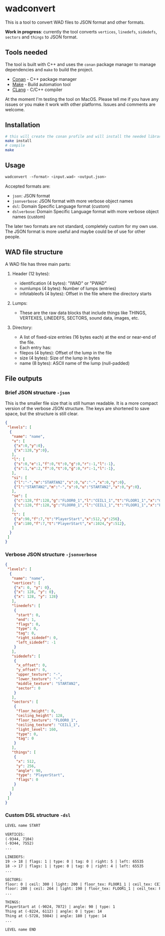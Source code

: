
# wadconvert

This is a tool to convert WAD files to JSON format and other formats.

**Work in progress**: currently the tool converts `vertices`, `linedefs`, `sidedefs`, `sectors` and `things` to JSON format. 

## Tools needed

The tool is built with C++ and uses the `conan` package manager to manage dependencies and `make` to build the project.

- [Conan](https://conan.io/) - C++ package manager
- [Make](https://www.gnu.org/software/make/) - Build automation tool
- [CLang](https://clang.llvm.org/) - C/C++ compiler

At the moment I'm testing the tool on MacOS. Please tell me if you have any issues or you make it work with other platforms. Issues and comments are welcome.

## Installation

```bash
# this will create the conan profile and will install the needed libraries
make install
# compile
make
```

## Usage

```bash
wadconvert -<format> <input.wad> <output.json>
```

Accepted formats are:

- `json`: JSON format
- `jsonverbose`: JSON format with more verbose object names
- `dsl`: Domain Specific Language format (custom)
- `dslverbose`: Domain Specific Language format with more verbose object names (custom)

The later two formats are not standard, completely custom for my own use. The JSON format is more useful and maybe could be of use for other people.

## WAD file structure

A WAD file has three main parts:

1. Header (12 bytes):
   - identification (4 bytes): "IWAD" or "PWAD"
   - numlumps (4 bytes): Number of lumps (entries)
   - infotableofs (4 bytes): Offset in the file where the directory starts

2. Lumps:
   - These are the raw data blocks that include things like THINGS, VERTEXES, LINEDEFS, SECTORS, sound data, images, etc.

3. Directory:
   - A list of fixed-size entries (16 bytes each) at the end or near-end of the file.
   - Each entry has:
   - filepos (4 bytes): Offset of the lump in the file
   - size (4 bytes): Size of the lump in bytes
   - name (8 bytes): ASCII name of the lump (null-padded)

## File outputs

### Brief JSON structure `-json`

This is the smaller file size that is still human readable. It is a more compact version of the verbose JSON structure. The keys are shortened to save space, but the structure is still clear.

```json
{
 "levels": [
  {
   "name": "name",
   "v": [
    {"x":0,"y":0},
    {"x":128,"y":0},
   ],
   "l": [
    {"s":0,"e":1,"f":0,"t":0,"g":0,"r":-1,"l":-1},
    {"s":1,"e":2,"f":0,"t":0,"g":0,"r":-1,"l":-1},
   ],
   "si": [
    {"l":"-","m":"STARTAN2","s":0,"u":"-","x":0,"y":0},
    {"l":"STARTAN2","m":"-","s":0,"u":"STARTAN2","x":0,"y":0},
   ],
   "se": [
    {"c":128,"f":128,"g":"FLOOR0_1","l":"CEIL1_1","t":"FLOOR1_1","x":"CEIL4_1","y":"FLAT14"},
    {"c":128,"f":128,"g":"FLOOR0_1","l":"CEIL1_1","t":"FLOOR1_1","x":"FLAT14","y":"FLAT14"},
   ],
   "t": [
    {"a":90,"f":7,"t":"PlayerStart","x":512,"y":256},
    {"a":180,"f":7,"t":"PlayerStart","x":1024,"y":512},
   ]
  }
 ]
}
```

### Verbose JSON structure `-jsonverbose`

```json
{
 "levels": [
  {
   "name": "name",
   "vertices": [
    {"x": 0, "y": 0},
    {"x": 128, "y": 0},
    {"x": 128, "y": 128}
   ],
   "linedefs": [
    {
     "start": 0,
     "end": 1,
     "flags": 0,
     "type": 0,
     "tag": 0,
     "right_sidedef": 0,
     "left_sidedef": -1
    }
   ],
   "sidedefs": [
    {
     "x_offset": 0,
     "y_offset": 0,
     "upper_texture": "-",
     "lower_texture": "-",
     "middle_texture": "STARTAN2",
     "sector": 0
    }
   ],
   "sectors": [
    {
     "floor_height": 0,
     "ceiling_height": 128,
     "floor_texture": "FLOOR0_1",
     "ceiling_texture": "CEIL1_1",
     "light_level": 160,
     "type": 0,
     "tag": 0
    }
   ],
   "things": [
    {
     "x": 512,
     "y": 256,
     "angle": 90,
     "type": "PlayerStart",
     "flags": 0
    }
   ]
  }
 ]
}
```

### Custom DSL structure `-dsl`

```txt
LEVEL name START

VERTICES:
(-9344, 7104)
(-9344, 7552)
...

LINEDEFS:
19 -> 18 | flags: 1 | type: 0 | tag: 0 | right: 5 | left: 65535
18 -> 17 | flags: 1 | type: 0 | tag: 0 | right: 4 | left: 65535
...

SECTORS:
floor: 0 | ceil: 300 | light: 200 | floor_tex: FLOOR1_1 | ceil_tex: CEIL4_1
floor: 200 | ceil: 264 | light: 190 | floor_tex: FLOOR1_1 | ceil_tex: FLAT14
...

THINGS:
PlayerStart at (-9024, 7072) | angle: 90 | type: 1
Thing at (-8224, 6112) | angle: 0 | type: 14
Thing at (-5728, 5984) | angle: 180 | type: 14
...

LEVEL name END

```
